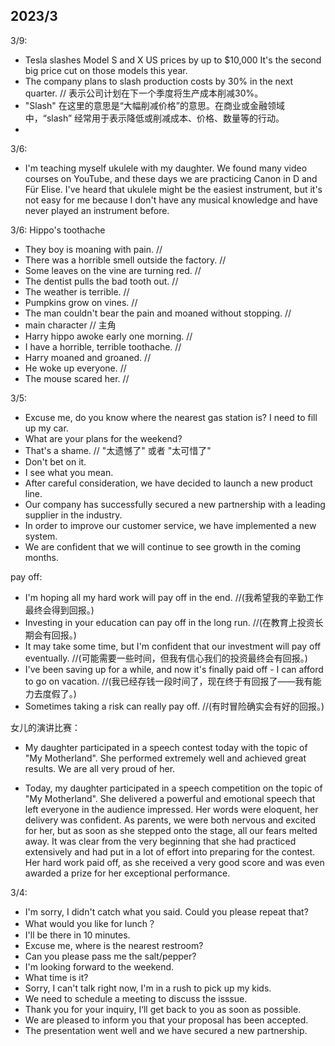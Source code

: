 ## 2023/3
3/9:
- Tesla slashes Model S and X US prices by up to $10,000 It's the second big price cut on those models this year.
- The company plans to slash production costs by 30% in the next quarter. // 表示公司计划在下一个季度将生产成本削减30%。
- "Slash" 在这里的意思是“大幅削减价格”的意思。在商业或金融领域中，“slash” 经常用于表示降低或削减成本、价格、数量等的行动。
- 
3/6:
- I'm teaching myself ukulele with my daughter. We found many video courses on YouTube, and these days we are practicing Canon in D and Für Elise. I've heard that ukulele might be the easiest instrument, but it's not easy for me because I don't have any musical knowledge and have never played an instrument before.

3/6: Hippo's toothache
- They boy is moaning with pain. // 
- There was a horrible smell outside the factory. //
- Some leaves on the vine are turning red. // 
- The dentist pulls the bad tooth out. //
- The weather is terrible. //
- Pumpkins grow on vines. // 
- The man couldn't bear the pain and moaned without stopping. //
- main character // 主角
- Harry hippo awoke early one morning. // 
- I have a horrible, terrible toothache. // 
- Harry moaned and groaned. // 
- He woke up everyone. // 
- The mouse scared her. // 

3/5:
- Excuse me, do you know where the nearest gas station is? I need to fill up my car.
- What are your plans for the weekend?
- That's a shame. // "太遗憾了" 或者 "太可惜了"
- Don't bet on it.
- I see what you mean.
- After careful consideration, we have decided to launch a new product line.
- Our company has successfully secured a new partnership with a leading supplier in the industry.
- In order to improve our customer service, we have implemented a new system.
- We are confident that we will continue to see growth in the coming months.

pay off:
- I'm hoping all my hard work will pay off in the end. //(我希望我的辛勤工作最终会得到回报。)
- Investing in your education can pay off in the long run. //(在教育上投资长期会有回报。)
- It may take some time, but I'm confident that our investment will pay off eventually. //(可能需要一些时间，但我有信心我们的投资最终会有回报。)
- I've been saving up for a while, and now it's finally paid off - I can afford to go on vacation. //(我已经存钱一段时间了，现在终于有回报了——我有能力去度假了。)
- Sometimes taking a risk can really pay off. //(有时冒险确实会有好的回报。)

女儿的演讲比赛：
- My daughter participated in a speech contest today with the topic of "My Motherland". She performed extremely well and achieved great results. We are all very proud of her.

- Today, my daughter participated in a speech competition on the topic of "My Motherland". She delivered a powerful and emotional speech that left everyone in the audience impressed. Her words were eloquent, her delivery was confident.
As parents, we were both nervous and excited for her, but as soon as she stepped onto the stage, all our fears melted away. It was clear from the very beginning that she had practiced extensively and had put in a lot of effort into preparing for the contest. Her hard work paid off, as she received a very good score and was even awarded a prize for her exceptional performance.


3/4:
- I'm sorry, I didn't catch what you said. Could you please repeat that?
- What would you like for lunch？
- I'll be there in 10 minutes.
- Excuse me, where is the nearest restroom?
- Can you please pass me the salt/pepper?
- I'm looking forward to the weekend.
- What time is it?
- Sorry, I can't talk right now, I'm in a rush to pick up my kids.
- We need to schedule a meeting to discuss the isssue.
- Thank you for your inquiry, I‘ll get back to you as soon as possible.
- We are pleased to inform you that your proposal has been accepted.
- The presentation went well and we have secured a new partnership.
